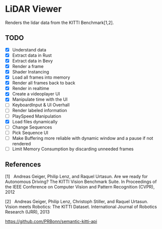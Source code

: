 # LiDAR Viewer
Renders the lidar data from the KITTI Benchmark[1,2].

## TODO
- [x] Understand data
- [x] Extract data in Rust
- [x] Extract data in Bevy
- [x] Render a frame
- [x] Shader Instancing
- [x] Load all frames into memory
- [x] Render all frames back to back
- [x] Render in realtime
- [x] Create a videoplayer UI
- [x] Manipulate time with the UI
- [ ] KeyboardInput & UI Overhall
- [ ] Render labeled information
- [ ] PlaySpeed Manipulation
- [x] Load files dynamically
- [ ] Change Sequences 
- [ ] Pick Sequence UI
- [ ] Make Buffering more reliable with dynamic window and a pause if not rendered
- [ ] Limit Memory Consumption by discarding unneeded frames
## References
[1]&nbsp;&nbsp;&nbsp;Andreas Geiger, Philip Lenz, and Raquel Urtasun. Are we ready for Autonomous Driving? The KITTI Vision Benchmark Suite. In Proceedings of the IEEE Conference on Computer Vision and Pattern Recognition (CVPR), 2012

[2]&nbsp;&nbsp;&nbsp;Andreas Geiger, Philip Lenz, Christoph Stiller, and Raquel Urtasun. Vision meets Robotics: The KITTI Dataset. International Journal of Robotics Research (IJRR), 2013


https://github.com/PRBonn/semantic-kitti-api